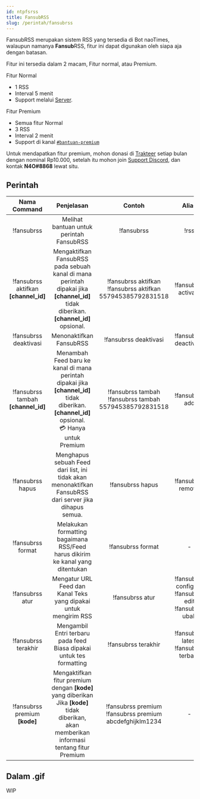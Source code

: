 ```yaml
---
id: ntpfsrss
title: FansubRSS
slug: /perintah/fansubrss
---
```


FansubRSS merupakan sistem RSS yang tersedia di Bot naoTimes, walaupun namanya **Fansub**RSS, fitur ini dapat digunakan oleh siapa aja dengan batasan.

Fitur ini tersedia dalam 2 macam, Fitur normal, atau Premium.

Fitur Normal
- 1 RSS
- Interval 5 menit
- Support melalui [Server](https://discord.gg/7KyYecn).

Fitur Premium
- Semua fitur Normal
- 3 RSS
- Interval 2 menit
- Support di kanal [`#bantuan-premium`](https://discord.gg/ufdF8M5JxP)

Untuk mendapatkan fitur premium, mohon donasi di [Trakteer](https://trakteer.id/noaione) setiap bulan dengan nominal Rp10.000, setelah itu mohon join [Support Discord](https://discord.gg/7KyYecn), dan kontak **N4O#8868** lewat situ.

## Perintah

| Nama Command | Penjelasan |  Contoh  | Alias |
|:------------:|:----------:|:--------:|:-----:|
| !fansubrss | Melihat bantuan untuk perintah FansubRSS | !fansubrss | !rss |
| !fansubrss aktifkan **[channel_id]** | Mengaktifkan FansubRSS pada sebuah kanal di mana perintah dipakai jika **[channel_id]** tidak diberikan.<br />**[channel_id]** opsional. | !fansubrss aktifkan<br />!fansubrss aktifkan 557945385792831518 | !fansubrss activate |
| !fansubrss deaktivasi | Menonaktifkan FansubRSS | !fansubrss deaktivasi | !fansubrss deactivate |
| !fansubrss tambah **[channel_id]** | Menambah Feed baru ke kanal di mana perintah dipakai jika **[channel_id]** tidak diberikan.<br />**[channel_id]** opsional.<br />💳 Hanya untuk Premium | !fansubrss tambah<br />!fansubrss tambah 557945385792831518 | !fansubrss add |
| !fansubrss hapus | Menghapus sebuah Feed dari list, ini tidak akan menonaktifkan FansubRSS dari server jika dihapus semua. | !fansubrss hapus | !fansubrss remove |
| !fansubrss format | Melakukan formatting bagaimana RSS/Feed harus dikirim ke kanal yang ditentukan | !fansubrss format | - |
| !fansubrss atur | Mengatur URL Feed dan Kanal Teks yang dipakai untuk mengirim RSS | !fansubrss atur | !fansubrss configure<br />!fansubrss edit<br />!fansubrss ubah |
| !fansubrss terakhir | Mengambil Entri terbaru pada feed<br />Biasa dipakai untuk tes formatting | !fansubrss terakhir | !fansubrss latest<br />!fansubrss terbaru |
| !fansubrss premium **[kode]** | Mengaktifkan fitur premium dengan **[kode]** yang diberikan<br />Jika **[kode]** tidak diberikan, akan memberikan informasi tentang fitur Premium | !fansubrss premium<br />!fansubrss premium abcdefghijklm1234 | - |

## Dalam .gif

WIP
